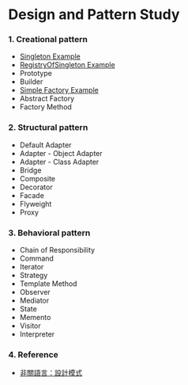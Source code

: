 ﻿# Design and Pattern Study

### 1. Creational pattern
- [Singleton Example](https://github.com/changemyminds/Design-and-Pattern/tree/master/Singleton/src/com/company)
- [RegistryOfSingleton Example](https://github.com/changemyminds/Design-and-Pattern/tree/master/RegistryOfSingleton/src)
- Prototype
- Builder
- [Simple Factory Example](https://github.com/changemyminds/Design-and-Pattern/tree/master/SimpleFactory/src)
- Abstract Factory
- Factory Method

### 2. Structural pattern
- Default Adapter
- Adapter - Object Adapter
- Adapter - Class Adapter
- Bridge
- Composite
- Decorator
- Facade
- Flyweight
- Proxy

### 3. Behavioral pattern
- Chain of Responsibility
- Command
- Iterator
- Strategy
- Template Method
- Observer
- Mediator
- State
- Memento
- Visitor
- Interpreter

### 4. Reference
- [非關語言：設計模式](https://openhome.cc/Gossip/DesignPattern/)



